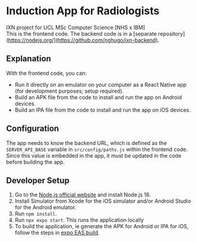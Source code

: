 # Induction App for Radiologists  
IXN project for UCL MSc Computer Science [NHS x IBM]  
This is the frontend code. The backend code is in a [separate repository](https://nodejs.org/](https://github.com/nghugo/ixn-backend).

## Explanation  
With the frontend code, you can:  
- Run it directly on an emulator on your computer as a React Native app (for development purposes; setup required).  
- Build an APK file from the code to install and run the app on Android devices.  
- Build an IPA file from the code to install and run the app on iOS devices.  

## Configuration  
The app needs to know the backend URL, which is defined as the `SERVER_API_BASE` variable in `src/config/paths.js` within the frontend code. Since this value is embedded in the app, it must be updated in the code before building the app.  

## Developer Setup
1. Go to the [Node.js official website](https://nodejs.org/) and install Node.js 18.  
2. Install Simulator from Xcode for the iOS simulator and/or Android Studio for the Android emulator.  
3. Run `npm install`.  
4. Run `npx expo start`. This runs the application locally
5. To build the application, ie generate the APK for Android or IPA for iOS, follow the steps in [expo EAS build](https://docs.expo.dev/build/setup/).
